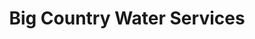 ---
title: "Big Country Water Services"
url: /colorado-city/big-country-water-services/
shop: Baustoffe
---